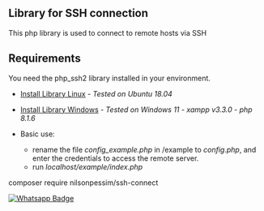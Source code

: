 ## Library for SSH connection
This php library is used to connect to remote hosts via SSH

## Requirements
You need the php_ssh2 library installed in your environment.

* [Install Library Linux](https://github.com/nilsonpessim/ssh-connect/wiki/Install-library-on-Linux-system) - *Tested on Ubuntu 18.04*
* [Install Library Windows](https://github.com/nilsonpessim/ssh-connect/wiki/Install-library-on-Windows-system) - *Tested on Windows 11 - xampp v3.3.0 - php 8.1.6*

* Basic use:
  * rename the file *config_example.php* in /example to *config.php*, and enter the credentials to access the remote server.
  * run *localhost/example/index.php*

composer require nilsonpessim/ssh-connect

[![Whatsapp Badge](https://img.shields.io/badge/-Whatsapp-4CA143?style=flat-square&labelColor=4CA143&logo=whatsapp&logoColor=white&link=https://api.whatsapp.com/send?phone=5537999351046)](https://api.whatsapp.com/send?phone=5537999351046)
